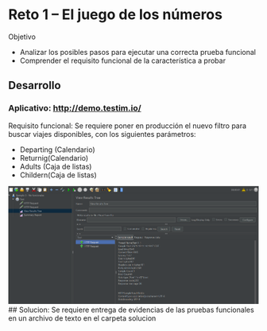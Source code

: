 # Reto 1 – El juego de los números
Objetivo
*	Analizar los posibles pasos para ejecutar una correcta prueba funcional
*	Comprender el requisito funcional de la característica a probar
## Desarrollo

### Aplicativo: http://demo.testim.io/

Requisito funcional:  Se requiere poner en producción el nuevo filtro para buscar viajes disponibles, con los siguientes parámetros:

-	Departing (Calendario)
-	Returnig(Calendario)
-	Adults (Caja de listas)
-	Childern(Caja de listas)

<img src=" https://github.com/beduExpert/SW-Testing-Fundamentals-2021/blob/main/Sesion-04/Ejemplo-03/assets/ejemplo3_6.png ">
## Solucion:
Se requiere entrega de evidencias de las pruebas funcionales en un archivo de texto en el carpeta solucion

